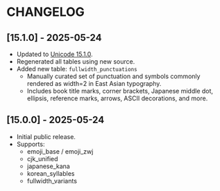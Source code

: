 # CHANGELOG

## [15.1.0] - 2025-05-24
- Updated to [Unicode 15.1.0](https://unicode.org/Public/15.1.0/).
- Regenerated all tables using new source.
- Added new table: `fullwidth_punctuations`
  - Manually curated set of punctuation and symbols commonly rendered as width=2 in East Asian typography.
  - Includes book title marks, corner brackets, Japanese middle dot, ellipsis, reference marks, arrows, ASCII decorations, and more.

## [15.0.0] - 2025-05-24
- Initial public release.
- Supports:
  - emoji_base / emoji_zwj
  - cjk_unified
  - japanese_kana
  - korean_syllables
  - fullwidth_variants
